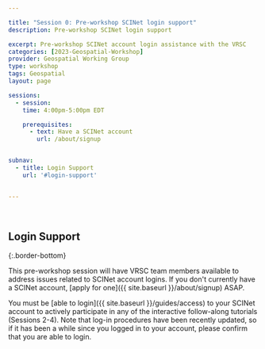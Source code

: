 ```yaml
---

title: "Session 0: Pre-workshop SCINet login support"
description: Pre-workshop SCINet login support

excerpt: Pre-workshop SCINet account login assistance with the VRSC
categories: [2023-Geospatial-Workshop]  
provider: Geospatial Working Group
type: workshop
tags: Geospatial
layout: page

sessions:
  - session: 
    time: 4:00pm-5:00pm EDT

    prerequisites:
      - text: Have a SCINet account 
        url: /about/signup


subnav:
  - title: Login Support
    url: '#login-support'


---
```


<br>

## Login Support
{:.border-bottom}

This pre-workshop session will have VRSC team members available to address issues related to SCINet account logins. If you don't currently have a SCINet account, [apply for one]({{ site.baseurl }}/about/signup) ASAP. 

You must be [able to login]({{ site.baseurl }}/guides/access) to your SCINet account to actively participate in any of the interactive follow-along tutorials (Sessions 2-4). Note that log-in procedures have been recently updated, so if it has been a while since you logged in to your account, please confirm that you are able to login. 

